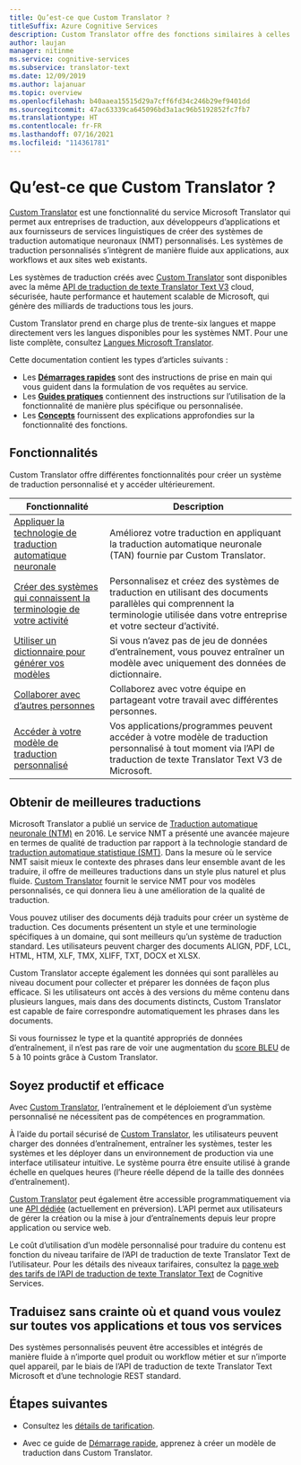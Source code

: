 ```yaml
---
title: Qu’est-ce que Custom Translator ?
titleSuffix: Azure Cognitive Services
description: Custom Translator offre des fonctions similaires à celles de Microsoft Translator Hub pour la traduction automatique statistique (SMT), mais exclusivement pour les systèmes de traduction automatique neuronaux (NMT).
author: laujan
manager: nitinme
ms.service: cognitive-services
ms.subservice: translator-text
ms.date: 12/09/2019
ms.author: lajanuar
ms.topic: overview
ms.openlocfilehash: b40aaea15515d29a7cff6fd34c246b29ef9401dd
ms.sourcegitcommit: 47ac63339ca645096bd3a1ac96b5192852fc7fb7
ms.translationtype: HT
ms.contentlocale: fr-FR
ms.lasthandoff: 07/16/2021
ms.locfileid: "114361781"
---
```

# <a name="what-is-custom-translator"></a>Qu’est-ce que Custom Translator ?

[Custom Translator](https://portal.customtranslator.azure.ai) est une fonctionnalité du service Microsoft Translator qui permet aux entreprises de traduction, aux développeurs d’applications et aux fournisseurs de services linguistiques de créer des systèmes de traduction automatique neuronaux (NMT) personnalisés. Les systèmes de traduction personnalisés s’intègrent de manière fluide aux applications, aux workflows et aux sites web existants.

Les systèmes de traduction créés avec [Custom Translator](https://portal.customtranslator.azure.ai) sont disponibles avec la même [API de traduction de texte Translator Text V3](../reference/v3-0-translate.md?tabs=curl) cloud, sécurisée, haute performance et hautement scalable de Microsoft, qui génère des milliards de traductions tous les jours.

Custom Translator prend en charge plus de trente-six langues et mappe directement vers les langues disponibles pour les systèmes NMT. Pour une liste complète, consultez [Langues Microsoft Translator](../language-support.md).

Cette documentation contient les types d’articles suivants :

* Les [**Démarrages rapides**](quickstart-build-deploy-custom-model.md) sont des instructions de prise en main qui vous guident dans la formulation de vos requêtes au service.  
* Les [**Guides pratiques**](how-to-create-project.md) contiennent des instructions sur l’utilisation de la fonctionnalité de manière plus spécifique ou personnalisée.  
* Les [**Concepts**](workspace-and-project.md) fournissent des explications approfondies sur la fonctionnalité des fonctions.  


## <a name="features"></a>Fonctionnalités

Custom Translator offre différentes fonctionnalités pour créer un système de traduction personnalisé et y accéder ultérieurement.

|Fonctionnalité  |Description  |
|---------|---------|
|[Appliquer la technologie de traduction automatique neuronale](https://www.microsoft.com/translator/blog/2016/11/15/microsoft-translator-launching-neural-network-based-translations-for-all-its-speech-languages/)     |  Améliorez votre traduction en appliquant la traduction automatique neuronale (TAN) fournie par Custom Translator.       |
|[Créer des systèmes qui connaissent la terminologie de votre activité](what-are-parallel-documents.md)     |  Personnalisez et créez des systèmes de traduction en utilisant des documents parallèles qui comprennent la terminologie utilisée dans votre entreprise et votre secteur d’activité.       |
|[Utiliser un dictionnaire pour générer vos modèles](what-is-dictionary.md)     |   Si vous n’avez pas de jeu de données d’entraînement, vous pouvez entraîner un modèle avec uniquement des données de dictionnaire.       |
|[Collaborer avec d’autres personnes](how-to-manage-settings.md#share-your-workspace)     |   Collaborez avec votre équipe en partageant votre travail avec différentes personnes.     |
|[Accéder à votre modèle de traduction personnalisé](../reference/v3-0-translate.md?tabs=curl)     |  Vos applications/programmes peuvent accéder à votre modèle de traduction personnalisé à tout moment via l’API de traduction de texte Translator Text V3 de Microsoft.       |

## <a name="get-better-translations"></a>Obtenir de meilleures traductions

Microsoft Translator a publié un service de [Traduction automatique neuronale (NTM)](https://www.microsoft.com/translator/blog/2016/11/15/microsoft-translator-launching-neural-network-based-translations-for-all-its-speech-languages/) en 2016. Le service NMT a présenté une avancée majeure en termes de qualité de traduction par rapport à la technologie standard de [traduction automatique statistique (SMT)](https://en.wikipedia.org/wiki/Statistical_machine_translation). Dans la mesure où le service NMT saisit mieux le contexte des phrases dans leur ensemble avant de les traduire, il offre de meilleures traductions dans un style plus naturel et plus fluide. [Custom Translator](https://portal.customtranslator.azure.ai) fournit le service NMT pour vos modèles personnalisés, ce qui donnera lieu à une amélioration de la qualité de traduction.

Vous pouvez utiliser des documents déjà traduits pour créer un système de traduction. Ces documents présentent un style et une terminologie spécifiques à un domaine, qui sont meilleurs qu’un système de traduction standard. Les utilisateurs peuvent charger des documents ALIGN, PDF, LCL, HTML, HTM, XLF, TMX, XLIFF, TXT, DOCX et XLSX.

Custom Translator accepte également les données qui sont parallèles au niveau document pour collecter et préparer les données de façon plus efficace. Si les utilisateurs ont accès à des versions du même contenu dans plusieurs langues, mais dans des documents distincts, Custom Translator est capable de faire correspondre automatiquement les phrases dans les documents.

Si vous fournissez le type et la quantité appropriés de données d’entraînement, il n’est pas rare de voir une augmentation du [score BLEU](what-is-bleu-score.md) de 5 à 10 points grâce à Custom Translator.

## <a name="be-productive-and-cost-effective"></a>Soyez productif et efficace

Avec [Custom Translator](https://portal.customtranslator.azure.ai), l’entraînement et le déploiement d’un système personnalisé ne nécessitent pas de compétences en programmation.

À l’aide du portail sécurisé de [Custom Translator](https://portal.customtranslator.azure.ai), les utilisateurs peuvent charger des données d’entraînement, entraîner les systèmes, tester les systèmes et les déployer dans un environnement de production via une interface utilisateur intuitive. Le système pourra être ensuite utilisé à grande échelle en quelques heures (l’heure réelle dépend de la taille des données d’entraînement).

[Custom Translator](https://portal.customtranslator.azure.ai) peut également être accessible programmatiquement via une [API dédiée](https://custom-api.cognitive.microsofttranslator.com/swagger/) (actuellement en préversion). L’API permet aux utilisateurs de gérer la création ou la mise à jour d’entraînements depuis leur propre application ou service web.

Le coût d’utilisation d’un modèle personnalisé pour traduire du contenu est fonction du niveau tarifaire de l’API de traduction de texte Translator Text de l’utilisateur. Pour les détails des niveaux tarifaires, consultez la [page web des tarifs de l’API de traduction de texte Translator Text](https://azure.microsoft.com/pricing/details/cognitive-services/translator-text-api/) de Cognitive Services.

## <a name="securely-translate-anytime-anywhere-on-all-your-apps-and-services"></a>Traduisez sans crainte où et quand vous voulez sur toutes vos applications et tous vos services

Des systèmes personnalisés peuvent être accessibles et intégrés de manière fluide à n’importe quel produit ou workflow métier et sur n’importe quel appareil, par le biais de l’API de traduction de texte Translator Text Microsoft et d’une technologie REST standard.

## <a name="next-steps"></a>Étapes suivantes

- Consultez les [détails de tarification](https://azure.microsoft.com/pricing/details/cognitive-services/translator-text-api/).

- Avec ce guide de [Démarrage rapide](quickstart-build-deploy-custom-model.md), apprenez à créer un modèle de traduction dans Custom Translator.
